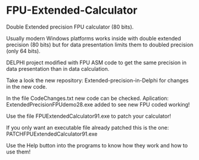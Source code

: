 # FPU-Extended-Calculator

Double Extended precision FPU calculator (80 bits).

Usually modern Windows platforms works inside with double extended precision (80 bits) but for data presentation limits them to doubled precision (only 64 bits).

DELPHI project modified with FPU ASM code to get the same precision in data presentation than in data calculation.

Take a look the new repository: Extended-precision-in-Delphi for changes in the new code.

In the file CodeChanges.txt new code can be checked. Aplication: ExtendedPrecisionFPUdemo28.exe added to see new FPU coded working! 

Use the file FPUExtendedCalculator91.exe to patch your calculator!

If you only want an executable file already patched this is the one: PATCHFPUExtendedCalculator91.exe

Use the Help button into the programs to know how they work and how to use them!

